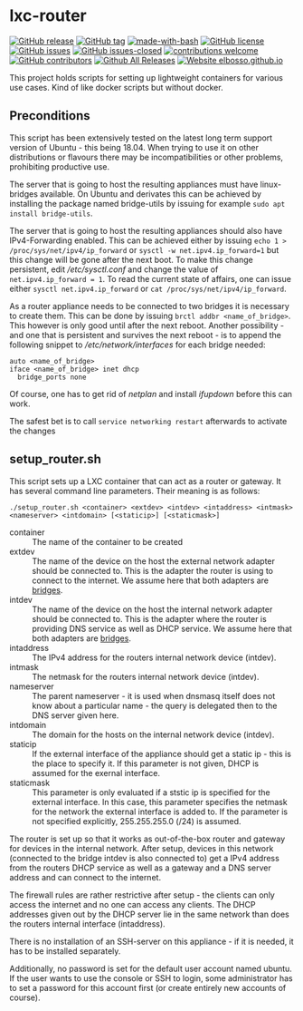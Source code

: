 # lxc-router

<!---
[![start with why](https://img.shields.io/badge/start%20with-why%3F-brightgreen.svg?style=flat)](http://www.ted.com/talks/simon_sinek_how_great_leaders_inspire_action)
--->
[![GitHub release](https://img.shields.io/github/release/elbosso/lxc-router/all.svg?maxAge=1)](https://GitHub.com/elbosso/lxc-router/releases/)
[![GitHub tag](https://img.shields.io/github/tag/elbosso/lxc-router.svg)](https://GitHub.com/elbosso/lxc-router/tags/)
[![made-with-bash](https://img.shields.io/badge/Made%20with-Bash-1f425f.svg)](https://www.gnu.org/software/bash/)
[![GitHub license](https://img.shields.io/github/license/elbosso/lxc-router.svg)](https://github.com/elbosso/lxc-router/blob/master/LICENSE)
[![GitHub issues](https://img.shields.io/github/issues/elbosso/lxc-router.svg)](https://GitHub.com/elbosso/lxc-router/issues/)
[![GitHub issues-closed](https://img.shields.io/github/issues-closed/elbosso/lxc-router.svg)](https://GitHub.com/elbosso/lxc-router/issues?q=is%3Aissue+is%3Aclosed)
[![contributions welcome](https://img.shields.io/badge/contributions-welcome-brightgreen.svg?style=flat)](https://github.com/elbosso/lxc-router/issues)
[![GitHub contributors](https://img.shields.io/github/contributors/elbosso/lxc-router.svg)](https://GitHub.com/elbosso/lxc-router/graphs/contributors/)
[![Github All Releases](https://img.shields.io/github/downloads/elbosso/lxc-router/total.svg)](https://github.com/elbosso/lxc-router)
[![Website elbosso.github.io](https://img.shields.io/website-up-down-green-red/https/elbosso.github.io.svg)](https://elbosso.github.io/)

This project holds scripts for setting up lightweight containers for various use cases. Kind of like docker scripts but without docker.

## Preconditions

This script has been extensively tested on the latest long term support version of Ubuntu - this being 18.04. When trying to use it on other distributions or flavours there may be incompatibilities or other problems, prohibiting productive use.

The server that is going to host the resulting appliances must have linux-bridges available. On Ubuntu and derivates this can be achieved by installing the package named bridge-utils by issuing for example `sudo apt install bridge-utils`. 

The server that is going to host the resulting appliances should also have IPv4-Forwarding enabled. This can be achieved either by issuing `echo 1 > /proc/sys/net/ipv4/ip_forward` or `sysctl -w net.ipv4.ip_forward=1` but this change will be gone after the next boot. To make this change persistent, edit _/etc/sysctl.conf_ and change the value of `net.ipv4.ip_forward = 1`. To read the current state of affairs, one can issue either `sysctl net.ipv4.ip_forward` or `cat /proc/sys/net/ipv4/ip_forward`.

As a router appliance needs to be connected to two bridges it is necessary to create them. This can be done by issuing `brctl addbr <name_of_bridge>`. This however is only good until after the next reboot. Another possibility - and one that is persistent and survives the next reboot - is to append the following snippet to _/etc/network/interfaces_  for each bridge needed:

```
auto <name_of_bridge>
iface <name_of_bridge> inet dhcp
  bridge_ports none
```

Of course, one has to get rid of *netplan* and install *ifupdown* before this can work.

The safest bet is to call `service networking restart` afterwards to activate the changes

## setup_router.sh

This script sets up a LXC container that can act as a router or gateway. It has several command line parameters. Their meaning is as follows:

```
./setup_router.sh <container> <extdev> <intdev> <intaddress> <intmask> <nameserver> <intdomain> [<staticip>] [<staticmask>]
```
<dl>
  <dt>container</dt><dd>The name of the container to be created</dd>
  <dt>extdev</dt><dd>The name of the device on the host the external network adapter should be connected to. This is the adapter the router is using to connect to the internet. We assume here that both adapters are <a href="https://linux.die.net/man/8/brctl">bridges</a>.</dd>
  <dt>intdev</dt><dd>The name of the device on the host the internal network adapter should be connected to. This is the adapter where the router is providing DNS service as well as DHCP service. We assume here that both adapters are <a href="https://linux.die.net/man/8/brctl">bridges</a>.</dd>
  <dt>intaddress</dt><dd>The IPv4 address for the routers internal network device (intdev).</dd>
  <dt>intmask</dt><dd>The netmask for the routers internal network device (intdev).</dd>
  <dt>nameserver</dt><dd>The parent nameserver - it is used when dnsmasq itself does not know about a particular name - the query is delegated then to the DNS server given here.</dd>
  <dt>intdomain</dt><dd>The domain for the hosts on the internal network device (intdev).</dd>
  <dt>staticip</dt><dd>If the external interface of the appliance should get
  a static ip - this is the place to specify it. If this parameter is not
  given, DHCP is assumed for the exernal interface.</dd>
  <dt>staticmask</dt><dd>This parameter is only evaluated if a ststic ip is
  specified for the external interface. In this case, this parameter
  specifies the netmask for the network the external interface is added to.
  If the parameter is not specified explicitly, 255.255.255.0 (/24) is
  assumed. </dd>
</dl>

The router is set up so that it works as out-of-the-box router and gateway for devices in the internal network. After setup, devices in this network (connected to the bridge intdev is also connected to) get a IPv4 address from the routers DHCP service as well as a gateway and a DNS server address and can connect to the internet.

The firewall rules are rather restrictive after setup - the clients can only access the internet and no one can access any clients.
The DHCP addresses given out by the DHCP server lie in the same network than does the routers internal interface (intaddress).

There is no installation of an SSH-server on this appliance - if it is
needed, it has to be installed separately.

Additionally, no password is set for the default user account named ubuntu.
If the user wants to use the console or SSH to login, some administrator has
to set a password for this account first (or create entirely new accounts of
course).

